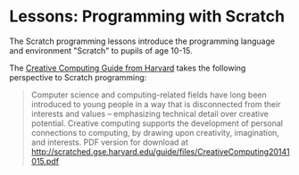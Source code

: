 # Lessons: Programming with Scratch

The Scratch programming lessons introduce the programming language and environment "Scratch" to pupils of age 10-15. 

The [Creative Computing Guide from Harvard](http://scratched.gse.harvard.edu/guide) takes the following perspective to
Scratch programming:
> Computer science and computing-related fields have long been introduced to young people
> in a way that is disconnected from their interests and values  –  emphasizing technical detail over creative
> potential. Creative computing supports the development of personal connections to computing, by drawing upon
> creativity, imagination, and interests.
PDF version for download at http://scratched.gse.harvard.edu/guide/files/CreativeComputing20141015.pdf
